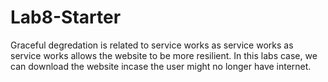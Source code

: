 # Lab8-Starter

Graceful degredation is related to service works as service works as service works allows the website to be more resilient. In this labs case, we can download the website incase the user might no longer have internet.